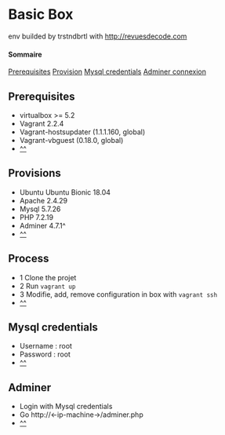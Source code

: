 # <a id="box">Basic Box</a>
env builded by trstndbrtl with http://revuesdecode.com

#### <a id="sommaire">Sommaire</a>
[Prerequisites](#prerequis)
[Provision](#provision)
[Mysql credentials](#mysql)
[Adminer connexion](#adminer)

## <a id="prerequis">Prerequisites</a>
- virtualbox >= 5.2
- Vagrant 2.2.4
- Vagrant-hostsupdater (1.1.1.160, global)
- Vagrant-vbguest (0.18.0, global)
- [^^](#sommaire)

## <a id="provision">Provisions</a>
- Ubuntu Ubuntu Bionic 18.04
- Apache 2.4.29
- Mysql 5.7.26
- PHP 7.2.19
- Adminer 4.7.1^
- [^^](#sommaire)

## <a id="process">Process</a>
- 1 Clone the projet
- 2 Run `vagrant up`
- 3 Modifie, add, remove configuration in box with `vagrant ssh`
- [^^](#sommaire)

## <a id="mysql">Mysql credentials</a>
- Username : root
- Password : root
- [^^](#sommaire)

## <a id="adminer">Adminer</a>
- Login with Mysql credentials
- Go http://<-ip-machine->/adminer.php
- [^^](#sommaire)
